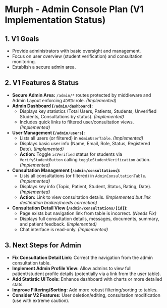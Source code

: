# Murph - Admin Console Plan (V1 Implementation Status)

## 1. V1 Goals

*   Provide administrators with basic oversight and management.
*   Focus on user overview (student verification) and consultation monitoring.
*   Establish a secure admin area.

## 2. V1 Features & Status

*   **Secure Admin Area:** `/admin/*` routes protected by middleware and Admin Layout enforcing `ADMIN` role. *(Implemented)*
*   **Admin Dashboard (`/admin/dashboard`):**
    *   Displays key statistics (Total Users, Patients, Students, Unverified Students, Consultations by status). *(Implemented)*
    *   Includes quick links to filtered user/consultation views. *(Implemented)*
*   **User Management (`/admin/users`):**
    *   Lists all users (or filtered) in `AdminUserTable`. *(Implemented)*
    *   Displays basic user info (Name, Email, Role, Status, Registered Date). *(Implemented)*
    *   **Action:** Toggle `isVerified` status for students via `VerifyStudentButton` calling `toggleStudentVerification` action. *(Implemented)*
*   **Consultation Management (`/admin/consultations`):**
    *   Lists all consultations (or filtered) in `AdminConsultationTable`. *(Implemented)*
    *   Displays key info (Topic, Patient, Student, Status, Rating, Date). *(Implemented)*
    *   **Action:** Link to view consultation details. *(Implemented but link destination broken/needs correction)*
*   **Consultation Detail View (`/admin/consultations/[id]`):**
    *   Page exists but navigation link from table is incorrect. *(Needs Fix)*
    *   Displays full consultation details, messages, documents, summary, and patient feedback. *(Implemented)*
    *   Chat interface is read-only. *(Implemented)*

## 3. Next Steps for Admin

*   **Fix Consultation Detail Link:** Correct the navigation from the admin consultation table.
*   **Implement Admin Profile View:** Allow admins to view full patient/student profile details (potentially via a link from the user table).
*   **Add Statistic UI Tools:** Enhance dashboard with charts or more detailed stats.
*   **Improve Filtering/Sorting:** Add more robust filtering/sorting to tables.
*   **Consider V2 Features:** User deletion/editing, consultation modification (use with extreme caution).